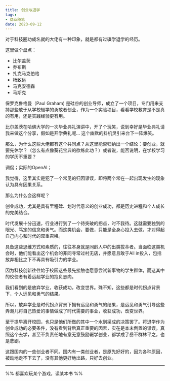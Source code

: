 ```yaml
---
title: 创业与退学
tags: 
- 商业随笔
date: 2023-09-12
---
```


对于科技圈功成名就的大佬有一种印象，就是都有过辍学退学的经历。

这里做个盘点：
- 比尔盖茨
- 乔布斯
- 扎克马克伯格
- 杨致远
- 马克安德森
- 马斯克

保罗克鲁格曼（Paul Graham) 是硅谷的创业导师，成立了一个项目，专门用来支持那些敢于从学校辍学的勇敢者创业，作为一个实验项目，看看学校教育是不是真的有用，还是实践经验更有用。

比尔盖茨在哈佛大学的一次毕业典礼演讲中，开了个玩笑，说到幸好是毕业典礼请我来做这个分享，假如是开学典礼呢... 这个幽默的抖机灵引来台下一阵爆笑。

那么，为什么这些大佬都有这个共同点？从这里能否归纳出一个结论：要创业，就要先休学？（怎么有点像葵花宝典的欲练此功？）或者说，能否说明，在学校学习的学历不重要？

调侃；实际的OpenAI；

我觉得，这里其实是犯了一个常见的归因谬误，即将两个常在一起出现发生的现象认为具有因果关系。

那么为什么会这样呢？

创业成功，尤其是具有里程碑、划时代意义的创业成功，都是历史进程和个人成长的完美结合。

时代发展十分迅速，行业进行到了一个待突破的拐点，时不我待。这就需要独到的眼光、笃定的信念和勇气。而这类机会，要做，只能是全身心投入去做，才对得起自己内心和时代的双重召唤。

具备这些思维方式和素质的，往往本身就是同龄人中的出类拔萃者。当面临这类机会时，他们能看出这个机会的非同寻常过村无店，并愿意且敢于All in投入，包括放弃相比之下不再具有吸引力的学业。

因为科技创新往往始于校园这些最先接触也愿意尝试新事物的学生群体，而这其中的佼佼者有着远超学业的抱负志向。

我们看到的是放弃学业，收获成功，改变世界。殊不知，这些都是时代拐点背景下，个人远见和勇气的结果。

所以，放弃学业是时代拐点背景下拥有远见和勇气的结果，是远见和勇气引导这些弄潮儿将自己热爱的事情做成了时代需要的事业，收获成功，改变世界。

至于提早离开校园，也只是他们所做的其中一个水到渠成的决策罢了。将退学作为创业成功的必要条件，没有看到背后真正重要的因素，实在是本末倒置的谬误。真照这个去学，甚至不负责任地有意无意鼓励辍学创业，都学成了岳不群林平之，也是悲剧。

这跟国内的一些创业者不同。国内有一类创业者，是原先好好的，因为各种原因，被动地走不下去了，没有其他更好地出路，只好去创业。


---

%% 都喜欢玩某个游戏，读某本书 %%